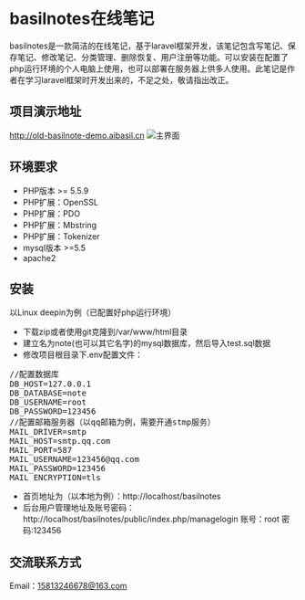 # basilnotes在线笔记



basilnotes是一款简洁的在线笔记，基于laravel框架开发，该笔记包含写笔记、保存笔记、修改笔记、分类管理、删除恢复、用户注册等功能。可以安装在配置了php运行环境的个人电脑上使用，也可以部署在服务器上供多人使用。此笔记是作者在学习laravel框架时开发出来的，不足之处，敬请指出改正。


## 项目演示地址

http://old-basilnote-demo.aibasil.cn
![主界面](https://github.com/longyongzhong/basilnotes/blob/master/public/images/DeepinScreenshot_select-area_20171101145144.png)

## 环境要求
+ PHP版本 >= 5.5.9
+ PHP扩展：OpenSSL
+ PHP扩展：PDO
+ PHP扩展：Mbstring
+ PHP扩展：Tokenizer
+ mysql版本 >=5.5
+ apache2
## 安装
以Linux deepin为例（已配置好php运行环境）
+ 下载zip或者使用git克隆到/var/www/html目录
+ 建立名为note(也可以其它名字)的mysql数据库，然后导入test.sql数据
+ 修改项目根目录下.env配置文件：
<pre>
//配置数据库
DB_HOST=127.0.0.1
DB_DATABASE=note
DB_USERNAME=root
DB_PASSWORD=123456
//配置邮箱服务器（以qq邮箱为例，需要开通stmp服务）
MAIL_DRIVER=smtp
MAIL_HOST=smtp.qq.com
MAIL_PORT=587
MAIL_USERNAME=123456@qq.com
MAIL_PASSWORD=123456
MAIL_ENCRYPTION=tls
</pre>
+ 首页地址为（以本地为例）：http://localhost/basilnotes
+ 后台用户管理地址及账号密码：http://localhost/basilnotes/public/index.php/managelogin 账号：root 密码:123456

## 交流联系方式

Email：15813246678@163.com

